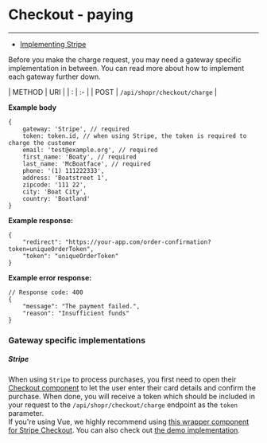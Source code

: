 # Checkout - paying

---
- [Implementing Stripe](/{{version}}/checkout-paying#gateway-stripe)

<a name="section-1"></a>

Before you make the charge request, you may need a gateway specific implementation in between. You can read more about how to implement each gateway further down.

| METHOD | URI   |
| :      | :-    |
| POST | `/api/shopr/checkout/charge` |

**Example body**
```text
{
    gateway: 'Stripe', // required
    token: token.id, // when using Stripe, the token is required to charge the customer
    email: 'test@example.org', // required
    first_name: 'Boaty', // required
    last_name: 'McBoatface', // required
    phone: '(1) 111222333',
    address: 'Boatstreet 1',
    zipcode: '111 22',
    city: 'Boat City',
    country: 'Boatland'
}
```

**Example response:**

```text
{
    "redirect": "https://your-app.com/order-confirmation?token=uniqueOrderToken",
    "token": "uniqueOrderToken"
}
```

**Example error response:**

```text
// Response code: 400
{
    "message": "The payment failed.",
    "reason": "Insufficient funds"
}
```

### Gateway specific implementations

##### Stripe
<a name="gateway-stripe"></a>
When using `Stripe` to process purchases, you first need to open their [Checkout component](https://stripe.com/checkout) to let the user enter their card details and confirm the purchase. When done, you will receive a token which should be included in your request to the `/api/shopr/checkout/charge` endpoint as the `token` parameter.  
If you're using Vue, we highly recommend using [this wrapper component for Stripe Checkout](https://github.com/jofftiquez/vue-stripe-checkout). You can also check out [the demo implementation](https://github.com/happypixels/laravel-shopr-demo/blob/master/resources/js/components/PaymentOptions/Stripe.vue).
